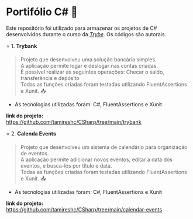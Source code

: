 # Portifólio C# :open_file_folder:

Este repositório foi utilizado para armazenar os projetos de C# desenvolvidos durante o curso da _[Trybe](https://www.betrybe.com/)_.
Os códigos são autorais.<br>

 :star:  1. **Trybank** <br>
>Projeto que desenvolveu uma solução bancária simples.  <br>
>A aplicação permite logar e deslogar nas contas criadas.<br>
>É possível realizar as seguintes operações: Checar o saldo, transferência e depósito  <br>
> Todas as funções criadas foram testadas utilizando FluentAssertions e Xunit. :outbox_tray: <br>

 - As tecnologias utilizadas foram: C#, FluentAssertions e Xunit<br>
 
 **link do projeto:**<br>
https://github.com/tamireshc/CSharp/tree/main/trybank <br>

 :star:  2. **Calenda Events** <br>
>Projeto que desenvolveu um sistema de calendário para organização de eventos.  <br>
>A aplicação permite adicionar novos eventos, editar a data dos eventos, e busca-los por título e data.<br>
> Todas as funções criadas foram testadas utilizando FluentAssertions e Xunit. :outbox_tray: <br>
 - As tecnologias utilizadas foram: C#, FluentAssertions e Xunit<br>
 
 **link do projeto:**<br>
https://github.com/tamireshc/CSharp/tree/main/calendar-events <br>
